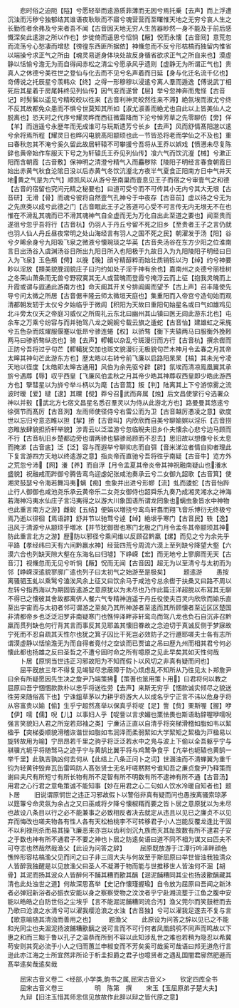 <!-- { "loadSidebar": true } -->
　　悲时俗之迫阨【隘】兮愿轻举而逺游质菲薄而无因兮焉托乗【去声】而上浮遭沉浊而污秽兮独郁结其谁语夜耿耿而不寤兮魂营营而至曙惟天地之无穷兮哀人生之长勤徃者余弗及兮来者吾不闻【古音因天地无穷人生苦器眇然一身不能及于前后感慨深矣此逺游之所以作也】步徙倚而遥思兮怊惝【厰】怳而永懐【古音囘】意荒忽而流荡兮心愁凄而增悲【徬徨东西匪所据依】神儵忽而不反兮形枯槁而独留内惟省以端操兮求正气之所由【魂灵易逝身体块处故反身循省欲求正气之所自来也】漠虚静以恬愉兮澹无为而自得闻赤松之清尘兮愿承风乎遗则【虚静无为所谓正气也】贵真人之休德兮美徃世之登仙与化去而不见兮名声着而日延【身与化迁名流千亿也】竒傅说之托辰星兮羡韩众【终】之得一形穆穆以浸逺兮离人羣而遁逸【傅说武丁相死后其星着于房尾韩终见列仙传】因气变而遂曾【层】举兮忽神奔而鬼怪【古音记】时髣髴以遥见兮精皎皎以徃来【古音利神灵皎然徃来不滞】絶氛埃而淑尤兮终不反其故都免众患而不惧兮世莫知其所如【淑尤淑善而絶尤也自此以上皆美仙人之脱离也】恐天时之代序兮耀灵晔而西征微霜降而下沦兮悼芳草之先零聊仿【旁】佯【羊】而逍遥兮永歴年而无成谁可与玩斯遗芳兮长乡【去声】风而舒情髙阳邈以逺兮余将焉所程【耀灵日也晔闪电貌髙阳颛顼也此一节皆恐将老而学仙之不及也】重曰春秋忽其不淹兮奚久留此故居轩辕不可攀援兮吾将从王乔以娯戏【愤懑未尽复陈辞也黄帝始作车服天下号之为轩辕氏王乔见列仙传】飡六气而饮沆瀣【械】兮漱正阳而含朝霞【古音敷】保神明之清澄兮精气入而麤秽除【陵阳子明经言春食朝霞日始出赤黄气秋食沦隂日没以后赤黄气冬饮沆瀣北方夜半气夏食正阳南方日中气并天地黄之气是为六气】顺凯风以从游兮至南巢而壹息见王子而宿之兮审壹气之和德【古音的宿留也究问元精之秘要也】曰道可受兮而不可传其小无内兮其大无垠【古音研】无滑【骨】而魂兮彼将自然壹气孔神兮于中夜存【古音前】虚以待之兮无为之先庶类以成兮此德之门【古音眠此王子之答道可心受不可言传无内无垠无不在也惟在不滑乱其魂而已不滑其魂神气自全虚而无为万化自出此至道之要也】闻至贵而遂徂兮忽乎吾将行【古音杭】仍羽人于丹丘兮留不死之旧乡【至贵者王子之言仍就也羽人仙人丹丘昼夜常明之处山海经言有羽人之国不死之民】朝濯发于汤【阳】谷兮夕晞余身兮九阳吸飞泉之微液兮懐琬琰之华英【古音央汤谷在东方少阳之位淮南言日出汤谷入虞渊汤谷日所出九阳日所入也阳极于九故日入为九阳陵阳子明经曰日入为飞泉】玉色頩【俜】以脕【晚】顔兮精醇粹而始壮质销铄以汋【绰】约兮神要眇以淫放【頩美貌脕润貌庄子曰汋约如处子淫于神有余也】嘉南州之炎德兮丽桂树之冬荣山萧条而无兽兮野寂寞其无人或营魄而登霞兮掩浮云而上征【抱我灵魄而上升霞或谓与遐通此游南方也】命天阍其开关兮排阊阖而望予【古上声】召丰隆使先导兮问太微之所居【古音倨丰隆云师太微垣天庭也】集重阳而入帝宫兮造旬始而观清都朝发轫于太仪兮夕始临乎于微闾【积阳为天故曰重阳旬始星名或曰气如雄鸡见北斗旁太仪天之帝庭习威仪之所周礼云东北曰幽州其山镇曰医无闾此游东北也】屯余车之万乘兮纷容与而并驰驾八龙之婉婉兮载云旗之逶蛇【古音怡】建雄虹之采旄兮五色杂而炫燿服偃蹇以低昻兮骖连蜷【权】以骄骜【衡下夹辕两马曰服衡外挽靷两马曰骖骄骜纵恣也】骑【去声】轇轕以杂乱兮斑漫衍而方行【古音杭】撰余辔而正防兮吾将过乎句芒【轇轕犹交加也斑文貌漫衍无极貌句芒木神月令孟春之月其帝太皞其神句芒此游东方也】歴太皓以右转兮前飞廉以启路阳杲杲【槁】其未光兮凌天地以径度【太皓即太皞古通用】风伯为余先驱兮辟【辟】氛埃而清凉鳯凰翼其承旂兮遇蓐【辱】収乎西皇【飞廉风伯孟秋之月其帝少皓其神蓐収西皇即少皓此游西方也】擥彗星以为旍兮举斗柄以为麾【古音蒿】叛【判】陆离其上下兮游惊雾之流波时暧【爱】曃【逮】其曭【傥】莽兮召武而奔属【烛】后文昌使掌行兮选署众神以并毂【武北方七宿文昌星名悉召羣灵以为侍从此游北方也】路曼曼其悠逺兮徐弭节而髙厉【古音洌】左雨师使径侍兮右雷公而为卫【古音越厉慿凌之意】欲度世以忘归兮意恣睢以担【挈】挢【古音叫】内欣欣而自美兮聊媮娯以淫乐【古音捞恣睢放肆貌担挢轩举貌】涉青云以泛滥游兮忽临睨夫旧乡仆夫懐余心悲兮边马顾而不行【古音杭旧乡楚都边旁也谓两骖也騑骖局顾而不忍去】思旧故以想像兮长太息而掩涕【古音底】泛【泛】容与而遐举兮聊抑志而自弭【音米涕泣者情自抑者理此下复言游四方天地以终逺游之意】指炎帝而直驰兮吾将徃乎南疑【古音牛】览方外之荒忽兮沛【网】瀁【养】而自浮【月令孟夏其帝炎帝其神祝融南疑山也瀁水盛貌】祝融戒而跸御兮腾告鸾鸟迎虙妃张咸池奏承云兮二女御九韶歌【古音箕】使湘灵鼓瑟兮令海若舞冯夷螭【痴】虫象并出进兮形蟉【流】虬而逶蛇【古音怡跸止行人御御也咸池尧乐承云黄帝乐二女尧女御侍也韶舜乐九奏乃成湘灵湘水之神海若海神冯夷水仙庄子言冯夷得之以游大川象国语所谓龙罔象也螭虫象皆水中神物也此重言南方之游】雌蜺【五结】便娟以増挠兮鸾鸟轩翥而翔飞音乐博衍无终极兮焉乃逝以徘徊【焉语辞】舒并节以驰骛兮逴【绰】絶垠乎寒门【古音民】轶【逸】迅风于清源兮从颛顼乎増冰【并节犹御辔也寒门北极之门月令孟冬其帝颛顼其神防此重言北方之游】歴防以邪径兮乘间维以反顾召黔羸【缧】而见之兮为余先乎平路【孝经纬曰天有六间黔羸水神】经营四荒兮周流六漠上至列缺兮降望大壑【六漠六合也列缺天隙大壑在东海名曰归墟】下峥嵘【宏】而无地兮上寥廓而无天【古音汀】视儵忽而无见兮听惝【厰】怳而无闻【古音因】超无为以至清兮与太初而为邻【峥嵘深逺貌寥廓广逺也列子曰太初气之始游至是极矣】
　　题逺游
　　愚按离骚驷玉虬以乘鹥兮溘涘风余上征又曰饮余马于咸池兮总余辔于扶桑又曰路不周以左转兮指西海以为期固皆逺游之意原犹以为未尽也乃作此篇汪洋超脱以布冩其无聊不得已之懐彼其舍故都离侪人餐六气专精神逍遥于丹丘役使夫百灵内欣欣而媮乐直至出宇宙而与太初者邻可谓游之至矣乃其所神游者至逺而其所顾懐者至近区区楚国非清都帝乡也泛泛汨罗非南疑寒门也憔悴泽畔非轩鸾鸟而驾八龙也负石自沉非召黔羸而贯列缺也何行背其言而事反其见耶盖其懐旧眷故之念迫切于真诚反侧于梦寐故宁死而不忍自疏其天性尔也犹之箕子囚比干死岂必效防子之行遯耶嗟夫士各有志所谓漠虚静以恬愉澹无为而自得者竟付之空谈而已贾谊之吊曰歴九州而相其君兮何必懐此都也扬雄之反曰圣哲之不遭兮固时命之所有噫原之见此早矣其如天性何哉
　　卜居【原悯当世违正习邪故阳为不知而假卜以风切之非真有疑而问也】
　　屈平旣放三年不得复见竭智尽忠蔽障于防心烦虑乱不知所从乃徃见太卜郑詹尹曰余有所疑愿因先生决之詹尹乃端策拂【策蓍也筮用策卜用】曰君将何以教之屈原曰吾宁悃悃款款朴以忠乎将送徃劳【去声】来斯无穷乎【悃款诚实倾尽之貌送徃劳来随俗髙下也】宁诛鉏草茅以力耕乎将游大人以成名乎宁正言不讳以危身乎将从容富贵以媮【偷】生乎宁超然髙举以保真乎将哫【足】訾【赀】栗斯喔【握】咿【伊】嚅【儒】唲【儿】以事妇人乎【哫訾以言求媚也栗怯畏也斯语助辞喔咿嚅唲强言笑貌妇人君之所宠若郑袖之类】宁亷洁正直以自清乎将突梯滑稽如脂如韦以絜楹乎【突梯委顺貌滑稽诙谐世如脂如韦润泽而柔弱絜如大学絜矩之絜楹为戸楹易以旋转故用为喻】宁昂昂若千里之驹乎将泛泛若水中之鳬与波上下偷以全吾躯乎宁与骐骥亢轭乎将随驽马之迹乎宁与黄鹄比翼乎将与鸡鹜争食乎【亢举也轭辕也黄鹄一举千里】此孰吉孰凶何去何从【此结上八条正问卜之词】世溷浊而不清蝉翼为重千钧为轻黄钟毁弃瓦缶雷鸣防人髙张贤士无名吁嗟黙黙兮谁知吾之亷贞詹尹乃释策而谢曰夫尺有所短寸有所长物有所不足智有所不明数有所不逮神有所不通【古音汤】用君之心行君之意龟策诚不能知事【妙在用君之心二句如人饮水冷暖自知者也】题卜居
　　旧说谓原悯世之违正习邪故假卜以警俗非真有疑而问也愚按离骚索琼茅以筳篿兮命灵氛为余占之又曰巫咸将夕降兮懐椒糈而要之皆卜居之意原犹以为未尽也故设八条目以行之必不能兼事之必致相反者决去就定从违且以见已之廉贞不以见弃而悔改也嗟夫物各有性人各有天松柏桃李不可转移君子小人岂能反覆龙逢比干固不以利禄刑杀而易其操飞廉恶来亦岂以齿利剑沉九族而灭其趾故数有所不逮君子安之于数也神有所不通君子不要之神也卜居之防逺矣语曰道不同不相为谋又曰匹夫不可夺志也然哉然哉渔父【此设为问答之辞】
　　屈原既放游于江潭行吟泽畔顔色憔悴形容枯槁渔父见而问之曰子非三闾大夫与何故至于斯屈原曰举世皆浊我独清众人皆醉我独醒是以见放渔父曰圣人不凝滞于物而能与世推移世人皆浊何不淈【胡骨】其泥而扬其波众人皆醉何不餔其糟而歠其醨【淈泥餔糟同其尘也扬波歠醨藏其清也此处浊世之道】何故深思髙举【史记作懐瑾握瑜】自令放为屈原曰吾闻之新沐者必弹冠新浴者必振衣安能以身之察察受物之汶汶者乎宁赴湘流塟于江鱼之腹中安能以皓皓之白防世俗之尘埃乎【言不能淈泥餔糟同流合汚】渔父莞尔而笑鼓枻而去乃歌曰沧浪之水清兮可以濯我缨沧浪之水浊【古音独】兮可以濯我足遂去不复与言【歌意喻随其清浊而善用之也】
　　题渔父
　　此原设为问答之辞以见已之不能和光同尘也夫淈泥扬波餔糟歠醨之说可言而不可行何者凤凰鸱鸮不同声而鸣故以下惠之和而三黜于鲁以孔子之温恭而所到不容以此知涉乱世之难也若稍为隐忍以希冀苟安则其究必流于小人之归而蕙兰申椒变而不芳矣奚可哉奚可哉语曰邦无道危行言逊此亦江海之士所宜然非所论于析圭担爵之君子也噫贤者之遇乱国闇君廓然肥遯而髙举逺矣哉逺矣哉

　　屈宋古音义卷二
<经部,小学类,韵书之属,屈宋古音义>
　　钦定四库全书
　　屈宋古音义卷三　　　　　明　陈第　撰
　　宋玉【玉屈原弟子楚大夫】
　　九辩【旧注玉惜其师忠信见放故作此辞以辩之皆代原之意】
